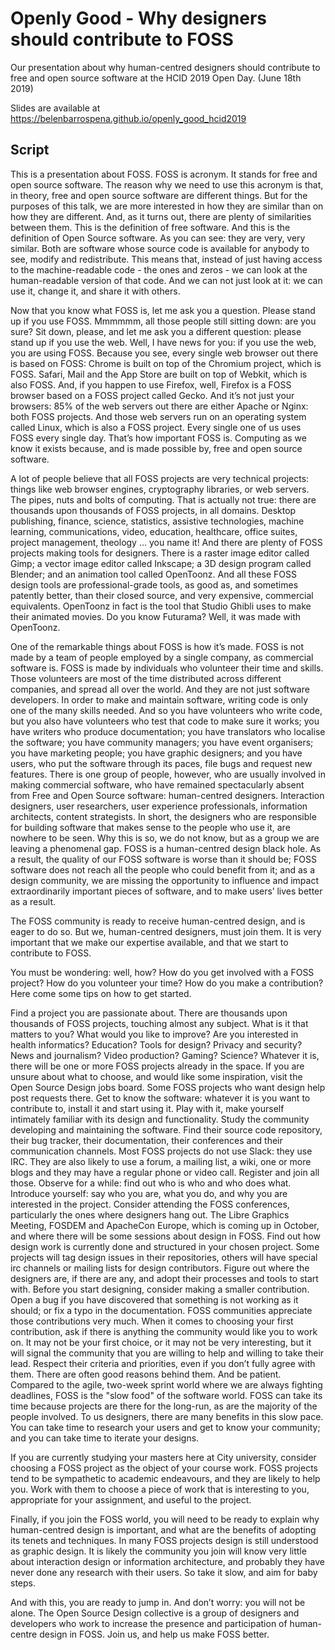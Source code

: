 # Openly Good - Why designers should contribute to FOSS

Our presentation about why human-centred designers should contribute to free and open source software at the HCID 2019 Open Day. (June 18th 2019)

Slides are available at https://belenbarrospena.github.io/openly_good_hcid2019

## Script

This is a presentation about FOSS. FOSS is acronym. It stands for free and open source software. The reason why we need to use this acronym is that, in theory, free and open source software are different things. But for the purposes of this talk, we are more interested in how they are similar than on how they are different. And, as it turns out, there are plenty of similarities between them. This is the definition of free software. And this is the definition of Open Source software. As you can see: they are very, very similar. Both are software whose source code is available for anybody to see, modify and redistribute. This means that, instead of just having access to the machine-readable code - the ones and zeros - we can look at the human-readable version of that code. And we can not just look at it: we can use it, change it, and share it with others. 

Now that you know what FOSS is, let me ask you a question. Please stand up if you use FOSS. Mmmmmm, all those people still sitting down: are you sure? Sit down, please, and let me ask you a different question: please stand up if you use the web. Well, I have news for you: if you use the web, you are using FOSS. Because you see, every single web browser out there is based on FOSS: Chrome is built on top of the Chromium project, which is FOSS. Safari, Mail and the App Store are built on top of Webkit, which is also FOSS. And, if you happen to use Firefox, well, Firefox is a FOSS browser based on a FOSS project called Gecko. And it’s not just your browsers: 85% of the web servers out there are either Apache or Nginx: both FOSS projects. And those web servers run on an operating system called Linux, which is also a FOSS project. Every single one of us uses FOSS every single day. That’s how important FOSS is. Computing as we know it exists because, and is made possible by, free and open source software.

A lot of people believe that all FOSS projects are very technical projects: things like web browser engines, cryptography libraries, or web servers. The pipes, nuts and bolts of computing. That is actually not true: there are thousands upon thousands of FOSS projects, in all domains. Desktop publishing, finance, science, statistics, assistive technologies, machine learning, communications, video, education, healthcare, office suites, project management, theology … you name it! And there are plenty of FOSS projects making tools for designers. There is a raster image editor called Gimp; a vector image editor called Inkscape; a 3D design program called Blender; and an animation tool called OpenToonz. And all these FOSS design tools are professional-grade tools, as good as, and sometimes patently better, than their closed source, and very expensive, commercial equivalents. OpenToonz in fact is the tool that Studio Ghibli uses to make their animated movies. Do you know Futurama? Well, it was made with OpenToonz. 

One of the remarkable things about FOSS is how it’s made. FOSS is not made by a team of people employed by a single company, as commercial software is. FOSS is made by individuals who volunteer their time and skills. Those volunteers are most of the time distributed across different companies, and spread all over the world. And they are not just software developers. In order to make and maintain software, writing code is only one of the many skills needed. And so you have volunteers who write code, but you also have volunteers who test that code to make sure it works; you have writers who produce documentation; you have translators who localise the software; you have community managers; you have event organisers; you have marketing people; you have graphic designers; and you have users, who put the software through its paces, file bugs and request new features. There is one group of people, however, who are usually involved in making commercial software, who have remained spectacularly absent from Free and Open Source software: human-centred designers. Interaction designers, user researchers, user experience professionals, information architects, content strategists. In short, the designers who are responsible for building software that makes sense to the people who use it, are nowhere to be seen. Why this is so, we do not know, but as a group we are leaving a phenomenal gap. FOSS is a human-centred design black hole. As a result, the quality of our FOSS software is worse than it should be; FOSS software does not reach all the people who could benefit from it; and as a design community, we are missing the opportunity to influence and impact extraordinarily important pieces of software, and to make users’ lives better as a result.

The FOSS community is ready to receive human-centred design, and is eager to do so. But we, human-centred designers, must join them. It is very important that we make our expertise available, and that we start to contribute to FOSS. 

You must be wondering: well, how? How do you get involved with a FOSS project? How do you volunteer your time? How do you make a contribution? Here come some tips on how to get started. 

Find a project you are passionate about. There are thousands upon thousands of FOSS projects, touching almost any subject. What is it that matters to you? What would you like to improve? Are you interested in health informatics? Education? Tools for design? Privacy and security? News and journalism? Video production? Gaming? Science? Whatever it is, there will be one or more FOSS projects already in the space. If you are unsure about what to choose, and would like some inspiration, visit the Open Source Design jobs board. Some FOSS projects who want design help post requests there. 
Get to know the software: whatever it is you want to contribute to, install it and start using it. Play with it, make yourself intimately familiar with its design and functionality. 
Study the community developing and maintaining the software. Find their source code repository, their bug tracker, their documentation, their conferences and their communication channels. Most FOSS projects do not use Slack: they use IRC. They are also likely to use a forum, a mailing list, a wiki, one or more blogs and they may have a regular phone or video call. Register and join all those. Observe for a while: find out who is who and who does what. Introduce yourself: say who you are, what you do, and why you are interested in the project. 
Consider attending the FOSS conferences, particularly the ones where designers hang out. The Libre Graphics Meeting, FOSDEM and ApacheCon Europe, which is coming up in October, and where there will be some sessions about design in FOSS.
Find out how design work is currently done and structured in your chosen project. Some projects will tag design issues in their repositories, others will have special irc channels or mailing lists for design contributors. Figure out where the designers are, if there are any, and adopt their processes and tools to start with. 
Before you start designing, consider making a smaller contribution. Open a bug if you have discovered that something is not working as it should; or fix a typo in the documentation. FOSS communities appreciate those contributions very much. 
When it comes to choosing your first contribution, ask if there is anything the community would like you to work on. It may not be your first choice, or it may not be very interesting, but it will signal the community that you are willing to help and willing to take their lead. Respect their criteria and priorities, even if you don’t fully agree with them. There are often good reasons behind them. 
And be patient. Compared to the agile, two-week sprint world where we are always fighting deadlines, FOSS is the "slow food" of the software world. FOSS can take its time because projects are there for the long-run, as are the majority of the people involved. To us designers, there are many benefits in this slow pace. You can take time to research your users and get to know your community; and you can take time to iterate your designs.

If you are currently studying your masters here at City university, consider choosing a FOSS project as the object of your course work. FOSS projects tend to be sympathetic to academic endeavours, and they are likely to help you. Work with them to choose a piece of work that is interesting to you, appropriate for your assignment, and useful to the project.

Finally, if you join the FOSS world, you will need to be ready to explain why human-centred design is important, and what are the benefits of adopting its tenets and techniques. In many FOSS projects design is still understood as graphic design. It is likely the community you join will know very little about interaction design or information architecture, and probably they have never done any research with their users. So take it slow, and aim for baby steps. 

And with this, you are ready to jump in. And don’t worry: you will not  be alone. The Open Source Design collective is a group of designers and developers who work to increase the presence and participation of human-centre design in FOSS. Join us, and help us make FOSS better. 

